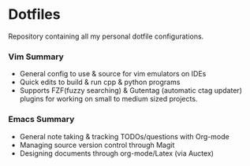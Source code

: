# Dotfiles

Repository containing all my personal dotfile configurations.

### Vim Summary
- General config to use & source for vim emulators on IDEs
- Quick edits to build & run cpp & python programs
- Supports FZF(fuzzy searching) & Gutentag (automatic ctag updater) plugins for
  working on small to medium sized projects.

### Emacs Summary
- General note taking & tracking TODOs/questions with Org-mode
- Managing source version control through Magit
- Designing documents through org-mode/Latex (via Auctex)
